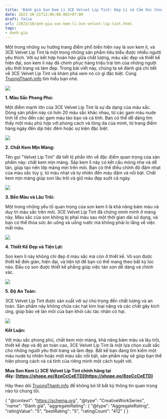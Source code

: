 ```yaml
---
title: 'Đánh giá Son Kem Lì 3CE Velvet Lip Tint: Đẹp Lì và Cảm Xúc Cùng Màu Sắc'
date: 2023-10-31T12:06:00.001+07:00
draft: false
url: /2023/10/anh-gia-son-kem-li-3ce-velvet-lip-tint.html
tags: 
- danh-gia
---
```


Một trong những xu hướng trang điểm phổ biến hiện nay là son kem lì, và 3CE Velvet Lip Tint là một trong những sản phẩm tiêu biểu được nhiều người yêu thích. Với sự kết hợp hoàn hảo giữa chất lượng, màu sắc đẹp và thiết kế hiện đại, son kem lì này đã chinh phục hàng triệu trái tim của những người yêu thời trang và làm đẹp. Trong bài viết này, chúng ta sẽ đánh giá chi tiết về 3CE Velvet Lip Tint và khám phá xem nó có gì đặc biệt. Cùng [TruongThanh.info](http://www.truongthanh.info) tìm hiểu bạn nhé.

[![](https://blogger.googleusercontent.com/img/b/R29vZ2xl/AVvXsEiUDsWS2iIGkuGiUUS4KNRBAfxnMgtCj51qb_OHZJTvGxx5hySvezMSBkizrszXTEKmVGRVZrL7jibVMBVm6SFzs4GNhlx5NE3IpMYIGLvxiHoe9aNAFHV8Zm3q4I3d5dPforAIO3EpIKzjvbkPTYYSfzUEumcZmJMaXWlBdclvvyjt42AI3_QAu5FXnw1p/s320/3CE%20Velvet%20Lip%20Tint%201.jpg)](https://blogger.googleusercontent.com/img/b/R29vZ2xl/AVvXsEiUDsWS2iIGkuGiUUS4KNRBAfxnMgtCj51qb_OHZJTvGxx5hySvezMSBkizrszXTEKmVGRVZrL7jibVMBVm6SFzs4GNhlx5NE3IpMYIGLvxiHoe9aNAFHV8Zm3q4I3d5dPforAIO3EpIKzjvbkPTYYSfzUEumcZmJMaXWlBdclvvyjt42AI3_QAu5FXnw1p/s1024/3CE%20Velvet%20Lip%20Tint%201.jpg)

  

  

**1\. Màu Sắc Phong Phú:**

  

Một điểm mạnh lớn của 3CE Velvet Lip Tint là sự đa dạng của màu sắc. Dòng sản phẩm này có hơn 20 màu sắc khác nhau, từ các gam màu nude tinh tế cho đến các gam màu táo bạo và cá tính. Bạn có thể dễ dàng tìm thấy một màu phù hợp với phong cách và tông da của mình, từ trang điểm hàng ngày đến dịp tiệc đêm hoặc sự kiện đặc biệt.

  

[![](https://blogger.googleusercontent.com/img/b/R29vZ2xl/AVvXsEhkpqPdBeqtM-8SLHKfI-IQ3SZTAkDKKhoTA8FSy6d8pG9wVfnC5gAq5cCHHT_AOAq3tEjTNnNzsdeil5HxV0EKuXltnyODLOepMT7jdt9F4d2siV-EtFSU1ix2I76LeZmF18Df1F7HzFx6ss-5ThxsVrKtqzT0m99EXVGYasBPGkug169GJmk1KWPgxr2e/s320/3CE%20Velvet%20Lip%20Tint%202.jpg)](https://blogger.googleusercontent.com/img/b/R29vZ2xl/AVvXsEhkpqPdBeqtM-8SLHKfI-IQ3SZTAkDKKhoTA8FSy6d8pG9wVfnC5gAq5cCHHT_AOAq3tEjTNnNzsdeil5HxV0EKuXltnyODLOepMT7jdt9F4d2siV-EtFSU1ix2I76LeZmF18Df1F7HzFx6ss-5ThxsVrKtqzT0m99EXVGYasBPGkug169GJmk1KWPgxr2e/s1024/3CE%20Velvet%20Lip%20Tint%202.jpg)

  

  

  

**2\. Chất Kem Mịn Màng:**

  

Tên gọi "Velvet Lip Tint" đã tiết lộ phần lớn về đặc điểm quan trọng của sản phẩm này: chất kem mịn màng. Sáp kem lì này có kết cấu mỏng nhẹ và dễ tán, giúp tạo nên lớp màng mịn trên môi. Bạn có thể điều chỉnh độ đậm nhạt của màu sắc tùy ý, từ màu nhạt và tự nhiên đến màu đậm và nổi bật. Chất kem mịn màng giúp son lâu trôi và giữ màu đẹp suốt cả ngày.

  

[![](https://blogger.googleusercontent.com/img/b/R29vZ2xl/AVvXsEgskGyWLZmvwL0hYsAuxaMiOTw0VJEU4TOIBTcuaybiPwLVxF29XfuusYnLwOVmCU_w3tKydWFuwlDiLaImvdfA8Wx4zYil1wviH3puIzrr958XcNxavFboPbLq33KSufHQ9_Nh74lCNwPLZ1ccVHN0wA4odwOaQ7mQ18dX5nBwP41aomS6uj0F8EPOw7g0/s320/3CE%20Velvet%20Lip%20Tint%203.jpg)](https://blogger.googleusercontent.com/img/b/R29vZ2xl/AVvXsEgskGyWLZmvwL0hYsAuxaMiOTw0VJEU4TOIBTcuaybiPwLVxF29XfuusYnLwOVmCU_w3tKydWFuwlDiLaImvdfA8Wx4zYil1wviH3puIzrr958XcNxavFboPbLq33KSufHQ9_Nh74lCNwPLZ1ccVHN0wA4odwOaQ7mQ18dX5nBwP41aomS6uj0F8EPOw7g0/s1024/3CE%20Velvet%20Lip%20Tint%203.jpg)

  

  

  

**3\. Bền Màu và Lâu Trôi:**

  

Một trong những yếu tố quan trọng của son kem lì là khả năng bám màu và duy trì màu sắc trên môi. 3CE Velvet Lip Tint đã chứng minh mình ở mảng này. Màu sắc của son không bị phai màu sau một thời gian dài sử dụng, và bạn có thể thỏa sức ăn uống và uống nước mà không phải lo lắng về việc mất màu.

  

[![](https://blogger.googleusercontent.com/img/b/R29vZ2xl/AVvXsEjumMDQVseBb_qqeB8_FFJNm7b-q4R0gnDz5413fJsGi6_KjfVpwtGT7o8lF84bfY2ljYmm6vE9z8dF2S8b0MC7f45sRd53mOFiyXLeIb2-thfISc3IRI82BwNJ135kvrxRLxLxNdfGMTvM8DUGo7heY2sIy5qOSMfYhyT0_9tiiq7d2qMEbNRWeb3ygDbC/s320/3CE%20Velvet%20Lip%20Tint%204.jpg)](https://blogger.googleusercontent.com/img/b/R29vZ2xl/AVvXsEjumMDQVseBb_qqeB8_FFJNm7b-q4R0gnDz5413fJsGi6_KjfVpwtGT7o8lF84bfY2ljYmm6vE9z8dF2S8b0MC7f45sRd53mOFiyXLeIb2-thfISc3IRI82BwNJ135kvrxRLxLxNdfGMTvM8DUGo7heY2sIy5qOSMfYhyT0_9tiiq7d2qMEbNRWeb3ygDbC/s1024/3CE%20Velvet%20Lip%20Tint%204.jpg)

  

  

**4\. Thiết Kế Đẹp và Tiện Lợi:**

  

Son kem lì này không chỉ đẹp ở màu sắc mà còn ở thiết kế. Vỏ son được thiết kế đơn giản, hiện đại, và tiện lợi để bạn có thể mang theo bất kỳ lúc nào. Đầu cọ son được thiết kế phẳng giúp việc tán son dễ dàng và chính xác.

  

[![](https://blogger.googleusercontent.com/img/b/R29vZ2xl/AVvXsEgK84yjcAgKbod_dZN4VUXwlSm4n0n-US8Zb0084ITAayPT30hLlm3El2QdtouXboIi-im7AzRg0XoMV8XGoTi1JcLuxj1szkQ71aVixpaIalBmx2LZaRIckx9TD19fbnnNoKI3DGGUwr25C8p1gARycmQ6J0JN87JcsA5-GFhN59eJx7oR2zHcf23fBSHZ/s320/3CE%20Velvet%20Lip%20Tint%205.jpg)](https://blogger.googleusercontent.com/img/b/R29vZ2xl/AVvXsEgK84yjcAgKbod_dZN4VUXwlSm4n0n-US8Zb0084ITAayPT30hLlm3El2QdtouXboIi-im7AzRg0XoMV8XGoTi1JcLuxj1szkQ71aVixpaIalBmx2LZaRIckx9TD19fbnnNoKI3DGGUwr25C8p1gARycmQ6J0JN87JcsA5-GFhN59eJx7oR2zHcf23fBSHZ/s1024/3CE%20Velvet%20Lip%20Tint%205.jpg)

  

  

  

**5\. Độ An Toàn:**

  

3CE Velvet Lip Tint được sản xuất với sự chú trọng đến chất lượng và an toàn. Sản phẩm này không chứa các hạt kim loại nặng và các chất gây kích ứng, giúp bảo vệ làn môi của bạn khỏi các tác nhân có hại.

  

[![](https://blogger.googleusercontent.com/img/b/R29vZ2xl/AVvXsEiGXaHA5DwI0Gcgd9N8I06M7IGbuSnsqBWvQltWSrqlQ-zQcGy9egGyNRTmbIT8LQuW_7sya7NsTd_giUCPE_I6WihJd-2sJO78C6wUIaUdr9MZ2OnsHde_VZlFuDRaJHSHv5Wooa-9Uv5S1K-EDwXaOolROWdUmcNACJoIR4ar63-9w7LsLDVpmd4_iT55/s320/3CE%20Velvet%20Lip%20Tint%206.jpg)](https://blogger.googleusercontent.com/img/b/R29vZ2xl/AVvXsEiGXaHA5DwI0Gcgd9N8I06M7IGbuSnsqBWvQltWSrqlQ-zQcGy9egGyNRTmbIT8LQuW_7sya7NsTd_giUCPE_I6WihJd-2sJO78C6wUIaUdr9MZ2OnsHde_VZlFuDRaJHSHv5Wooa-9Uv5S1K-EDwXaOolROWdUmcNACJoIR4ar63-9w7LsLDVpmd4_iT55/s1024/3CE%20Velvet%20Lip%20Tint%206.jpg)

  

  

  

**Kết Luận:**

  

Với màu sắc phong phú, chất kem mịn màng, khả năng bám màu và lâu trôi, thiết kế đẹp và độ an toàn cao, 3CE Velvet Lip Tint là một lựa chọn xuất sắc cho những người yêu thời trang và làm đẹp. Bất kể bạn đang tìm kiếm một màu nude tự nhiên hoặc một màu sắc nổi bật, sản phẩm này sẽ giúp bạn thể hiện phong cách và cá tính của riêng mình một cách tuyệt vời.

  

**Mua Son Kem Lì 3CE Velvet Lip Tint chính hãng tại đây: [https://shope.ee/8zeCcCeETD](https://shope.ee/8zeCcCeETD)**

  

Hãy theo dõi [TruongThanh.info](http://www.truongthanh.info) để không bỏ lỡ bất kỳ thông tin quan trọng nào từ chúng tôi.

  

{ "@context": "https://schema.org", "@type": "CreativeWorkSeries", "name": "Đánh giá", "aggregateRating": { "@type": "AggregateRating", "ratingValue": "5", "bestRating": "5", "ratingCount": "412" } }